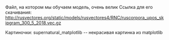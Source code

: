 Файл, на котором мы обучаем модель, очень велик 
Ссылка для его скачивания: http://rusvectores.org/static/models/rusvectores4/RNC/ruscorpora_upos_skipgram_300_5_2018.vec.gz

Картиночки:
supernatural_matplotlib -- некрасивая картинка из matplotlib
